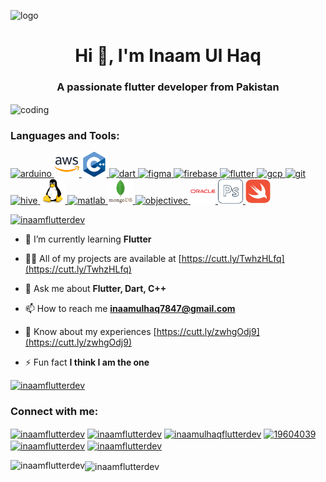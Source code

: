 ![logo](https://github.com/inaamflutterdev/inaamflutterdev/blob/main/banner.png)
<h1 align="center">Hi 👋, I'm Inaam Ul Haq</h1>
<h3 align="center">A passionate flutter developer from Pakistan</h3>

<img align="center" alt="coding" height="400" src="https://camo.githubusercontent.com/89233231dc8ba3dc5af6b979e9e3985ee8b9b70622d2ce686fc46c4a6706ea20/68747470733a2f2f6d69726f2e6d656469756d2e636f6d2f6d61782f313237322f312a5a53566d57476363317765454e6230536861775778772e676966">

<h3 align="left">Languages and Tools:</h3>
<p align="left"> <a href="https://www.arduino.cc/" target="_blank" rel="noreferrer"> <img src="https://cdn.worldvectorlogo.com/logos/arduino-1.svg" alt="arduino" width="40" height="40"/> </a> <a href="https://aws.amazon.com" target="_blank" rel="noreferrer"> <img src="https://raw.githubusercontent.com/devicons/devicon/master/icons/amazonwebservices/amazonwebservices-original-wordmark.svg" alt="aws" width="40" height="40"/> </a> <a href="https://www.w3schools.com/cpp/" target="_blank" rel="noreferrer"> <img src="https://raw.githubusercontent.com/devicons/devicon/master/icons/cplusplus/cplusplus-original.svg" alt="cplusplus" width="40" height="40"/> </a> <a href="https://dart.dev" target="_blank" rel="noreferrer"> <img src="https://www.vectorlogo.zone/logos/dartlang/dartlang-icon.svg" alt="dart" width="40" height="40"/> </a> <a href="https://www.figma.com/" target="_blank" rel="noreferrer"> <img src="https://www.vectorlogo.zone/logos/figma/figma-icon.svg" alt="figma" width="40" height="40"/> </a> <a href="https://firebase.google.com/" target="_blank" rel="noreferrer"> <img src="https://www.vectorlogo.zone/logos/firebase/firebase-icon.svg" alt="firebase" width="40" height="40"/> </a> <a href="https://flutter.dev" target="_blank" rel="noreferrer"> <img src="https://www.vectorlogo.zone/logos/flutterio/flutterio-icon.svg" alt="flutter" width="40" height="40"/> </a> <a href="https://cloud.google.com" target="_blank" rel="noreferrer"> <img src="https://www.vectorlogo.zone/logos/google_cloud/google_cloud-icon.svg" alt="gcp" width="40" height="40"/> </a> <a href="https://git-scm.com/" target="_blank" rel="noreferrer"> <img src="https://www.vectorlogo.zone/logos/git-scm/git-scm-icon.svg" alt="git" width="40" height="40"/> </a> <a href="https://hive.apache.org/" target="_blank" rel="noreferrer"> <img src="https://www.vectorlogo.zone/logos/apache_hive/apache_hive-icon.svg" alt="hive" width="40" height="40"/> </a> <a href="https://www.linux.org/" target="_blank" rel="noreferrer"> <img src="https://raw.githubusercontent.com/devicons/devicon/master/icons/linux/linux-original.svg" alt="linux" width="40" height="40"/> </a> <a href="https://www.mathworks.com/" target="_blank" rel="noreferrer"> <img src="https://upload.wikimedia.org/wikipedia/commons/2/21/Matlab_Logo.png" alt="matlab" width="40" height="40"/> </a> <a href="https://www.mongodb.com/" target="_blank" rel="noreferrer"> <img src="https://raw.githubusercontent.com/devicons/devicon/master/icons/mongodb/mongodb-original-wordmark.svg" alt="mongodb" width="40" height="40"/> </a> <a href="https://developer.apple.com/library/archive/documentation/Cocoa/Conceptual/ProgrammingWithObjectiveC/Introduction/Introduction.html" target="_blank" rel="noreferrer"> <img src="https://www.vectorlogo.zone/logos/apple_objectivec/apple_objectivec-icon.svg" alt="objectivec" width="40" height="40"/> </a> <a href="https://www.oracle.com/" target="_blank" rel="noreferrer"> <img src="https://raw.githubusercontent.com/devicons/devicon/master/icons/oracle/oracle-original.svg" alt="oracle" width="40" height="40"/> </a> <a href="https://www.photoshop.com/en" target="_blank" rel="noreferrer"> <img src="https://raw.githubusercontent.com/devicons/devicon/master/icons/photoshop/photoshop-line.svg" alt="photoshop" width="40" height="40"/> </a> <a href="https://developer.apple.com/swift/" target="_blank" rel="noreferrer"> <img src="https://raw.githubusercontent.com/devicons/devicon/master/icons/swift/swift-original.svg" alt="swift" width="40" height="40"/> </a> </p>

<p align="left"> <a href="https://twitter.com/inaamflutterdev" target="blank"><img src="https://img.shields.io/twitter/follow/inaamflutterdev?logo=twitter&style=for-the-badge" alt="inaamflutterdev" /></a> </p>

- 🌱 I’m currently learning **Flutter**

- 👨‍💻 All of my projects are available at [https://cutt.ly/TwhzHLfq](https://cutt.ly/TwhzHLfq)

- 💬 Ask me about **Flutter, Dart, C++**

- 📫 How to reach me **inaamulhaq7847@gmail.com**

- 📄 Know about my experiences [https://cutt.ly/zwhgOdj9](https://cutt.ly/zwhgOdj9)

- ⚡ Fun fact **I think I am the one**

<p align="left"> <a href="https://github.com/ryo-ma/github-profile-trophy"><img src="https://github-profile-trophy.vercel.app/?username=inaamflutterdev" alt="inaamflutterdev" /></a> </p>

<h3 align="left">Connect with me:</h3>
<p align="left">
<a href="https://dev.to/inaamflutterdev" target="blank"><img align="center" src="https://raw.githubusercontent.com/rahuldkjain/github-profile-readme-generator/master/src/images/icons/Social/devto.svg" alt="inaamflutterdev" height="30" width="40" /></a>
<a href="https://twitter.com/inaamflutterdev" target="blank"><img align="center" src="https://raw.githubusercontent.com/rahuldkjain/github-profile-readme-generator/master/src/images/icons/Social/twitter.svg" alt="inaamflutterdev" height="30" width="40" /></a>
<a href="https://linkedin.com/in/inaamulhaqflutterdev" target="blank"><img align="center" src="https://raw.githubusercontent.com/rahuldkjain/github-profile-readme-generator/master/src/images/icons/Social/linked-in-alt.svg" alt="inaamulhaqflutterdev" height="30" width="40" /></a>
<a href="https://stackoverflow.com/users/19604039" target="blank"><img align="center" src="https://raw.githubusercontent.com/rahuldkjain/github-profile-readme-generator/master/src/images/icons/Social/stack-overflow.svg" alt="19604039" height="30" width="40" /></a>
<a href="https://fb.com/inaamflutterdev" target="blank"><img align="center" src="https://raw.githubusercontent.com/rahuldkjain/github-profile-readme-generator/master/src/images/icons/Social/facebook.svg" alt="inaamflutterdev" height="30" width="40" /></a>
<a href="https://instagram.com/inaamflutterdev" target="blank"><img align="center" src="https://raw.githubusercontent.com/rahuldkjain/github-profile-readme-generator/master/src/images/icons/Social/instagram.svg" alt="inaamflutterdev" height="30" width="40" /></a>
</p>

<p><img align="left" src="https://github-readme-stats.vercel.app/api/top-langs?username=inaamflutterdev&show_icons=true&locale=en&layout=compact" alt="inaamflutterdev" /></p>



<p><img align="center" src="https://github-readme-streak-stats.herokuapp.com/?user=inaamflutterdev&" alt="inaamflutterdev" /></p>
